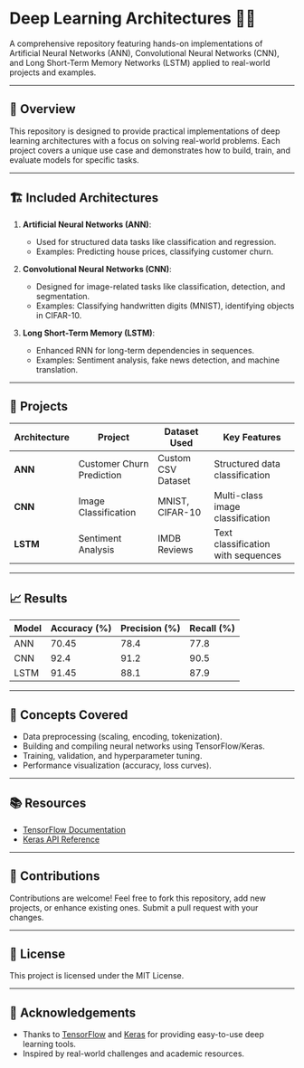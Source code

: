# Deep Learning Architectures 🧠✨  

A comprehensive repository featuring hands-on implementations of Artificial Neural Networks (ANN), Convolutional Neural Networks (CNN), and Long Short-Term Memory Networks (LSTM) applied to real-world projects and examples.  

---

## 🌟 Overview  

This repository is designed to provide practical implementations of deep learning architectures with a focus on solving real-world problems. Each project covers a unique use case and demonstrates how to build, train, and evaluate models for specific tasks.  

---

## 🏗️ Included Architectures  

1. **Artificial Neural Networks (ANN)**:  
   - Used for structured data tasks like classification and regression.  
   - Examples: Predicting house prices, classifying customer churn.  

2. **Convolutional Neural Networks (CNN)**:  
   - Designed for image-related tasks like classification, detection, and segmentation.  
   - Examples: Classifying handwritten digits (MNIST), identifying objects in CIFAR-10.  

3. **Long Short-Term Memory (LSTM)**:  
   - Enhanced RNN for long-term dependencies in sequences.  
   - Examples: Sentiment analysis, fake news detection, and machine translation.  

---

## 🚀 Projects  

| Architecture | Project                         | Dataset Used             | Key Features                        |  
|--------------|---------------------------------|--------------------------|-------------------------------------|  
| **ANN**      | Customer Churn Prediction       | Custom CSV Dataset       | Structured data classification      |  
| **CNN**      | Image Classification            | MNIST, CIFAR-10          | Multi-class image classification    |  
| **LSTM**     | Sentiment Analysis              | IMDB Reviews             | Text classification with sequences  |  

---

## 📈 Results  

| Model       | Accuracy (%) | Precision (%) | Recall (%) |  
|-------------|--------------|---------------|------------|  
| ANN         | 70.45        | 78.4          | 77.8       |  
| CNN         | 92.4         | 91.2          | 90.5       |  
| LSTM        | 91.45        | 88.1          | 87.9       |  

---

## 🔑 Concepts Covered  

- Data preprocessing (scaling, encoding, tokenization).  
- Building and compiling neural networks using TensorFlow/Keras.  
- Training, validation, and hyperparameter tuning.  
- Performance visualization (accuracy, loss curves).  

---

## 📚 Resources  

- [TensorFlow Documentation](https://www.tensorflow.org/)  
- [Keras API Reference](https://keras.io/)

---

## 🤝 Contributions  

Contributions are welcome! Feel free to fork this repository, add new projects, or enhance existing ones. Submit a pull request with your changes.  

---

## 📜 License  

This project is licensed under the MIT License.  

---

## 🙌 Acknowledgements  

- Thanks to [TensorFlow](https://www.tensorflow.org/) and [Keras](https://keras.io/) for providing easy-to-use deep learning tools.  
- Inspired by real-world challenges and academic resources.  

